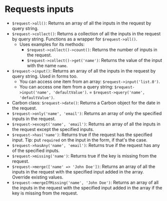 # Requests inputs
- `$request->all()`: Returns an array of all the inputs in the request by query string.
- `$request->collect()`: Returns a collection of all the inputs in the request by query string. Functions as a wrapper for `$request->all()`.
  - Uses examples for its methods:
    - `$request->collect()->count()`: Returns the number of inputs in the request.
    - `$request->collect()->get('name')`: Returns the value of the input with the name `name`.
- `$request->input()`: Returns an array of all the inputs in the request by query string. Used in forms too.
  - You can access one item from an array: `$request->input('list.0')`.
  - You can access one item from a query string: `$request->input('name', 'defaultValue')`. = `$request->query('name', 'defaultValue')`.
- Carbon class: `$request->date()`: Returns a Carbon object for the date in the request.
- `$request->only('name', 'email')`: Returns an array of only the specified inputs in the request.
- `$request->except('name', 'email')`: Returns an array of all the inputs in the request except the specified inputs.
- `$request->has('name')`: Returns true if the request has the specified input. Tip: put `required` on the input in the form, if that's the case.
- `$request->hasAny('name', 'email')`: Returns true if the request has any of the specified inputs.
- `$request->missing('name')`: Returns true if the key is missing from the request.
- `$request->merge(['name' => 'John Doe'])`: Returns an array of all the inputs in the request with the specified input added in the array. Override existing values.
- `$request->mergeIfMissing('name', 'John Doe')`: Returns an array of all the inputs in the request with the specified input added in the array if the key is missing from the request.